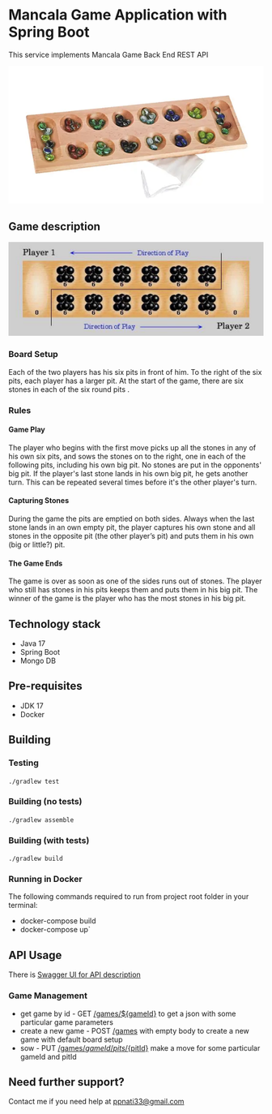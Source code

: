 # Mancala Game Application with Spring Boot
This service implements Mancala Game Back End REST API

![img_1.png](img_1.png)

## Game description 

![img_3.png](img_3.png)

### Board Setup
Each of the two players has his six pits in front of him. To the right of the six pits,
each player has a larger pit. At the start of the game, there are six stones in each
of the six round pits .

### Rules

#### Game Play
The player who begins with the first move picks up all the stones in any of his own
six pits, and sows the stones on to the right, one in each of the following pits,
including his own big pit. No stones are put in the opponents' big pit. If the player's
last stone lands in his own big pit, he gets another turn. This can be repeated
several times before it's the other player's turn.

#### Capturing Stones
During the game the pits are emptied on both sides. Always when the last stone
lands in an own empty pit, the player captures his own stone and all stones in the
opposite pit (the other player’s pit) and puts them in his own (big or little?) pit.

#### The Game Ends
The game is over as soon as one of the sides runs out of stones. The player who
still has stones in his pits keeps them and puts them in his big pit. The winner of
the game is the player who has the most stones in his big pit.


## Technology stack
* Java 17
* Spring Boot
* Mongo DB

## Pre-requisites
* JDK 17
* Docker

## Building

### Testing

`./gradlew test`

### Building (no tests)

`./gradlew assemble`

### Building (with tests)

`./gradlew build`

### Running in Docker

The following commands required to run from project root folder in your terminal:

* docker-compose build
* docker-compose up`

## API Usage

There is [Swagger UI for API description](http://localhost:8080/swagger-ui/index.html)

### Game Management
* get game by id - GET [/games/${gameId}](http://localhost:8080/games/648f1acd3196207e7976a5b1) to get a json with some particular game parameters
* create a new game - POST [/games](http://localhost:8080/games) with empty body to create a new game with default board setup
* sow - PUT [/games/${gameId}/pits/${pitId}](http://localhost:8080/games/648f1acd3196207e7976a5b1/pits/13) make a move for some particular gameId and pitId

## Need further support?
Contact me if you need help at ppnati33@gmail.com